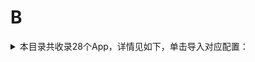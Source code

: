 # B
<details>
<summary>
本目录共收录28个App，详情见如下，单击导入对应配置：
</summary>

 自动导入功能依赖 [【神机模块】](https://raw.githubusercontent.com/zirawell/R-Store/main/Rule/Surge/Redirect/DivineEngine.sgmodule)
- [Blued](https://surge.app/install-module?url=https%3A%2F%2Fraw.githubusercontent.com%2Fzirawell%2FR-Store%2Fmain%2FRule%2FSurge%2FAdblock%2FApp%2FB%2FBlued%2Fblued.sgmodule)
- [Boss直聘](https://surge.app/install-module?url=https%3A%2F%2Fraw.githubusercontent.com%2Fzirawell%2FR-Store%2Fmain%2FRule%2FSurge%2FAdblock%2FApp%2FB%2FBoss%E7%9B%B4%E8%81%98%2Fboss.sgmodule)
- [不背单词](https://surge.app/install-module?url=https%3A%2F%2Fraw.githubusercontent.com%2Fzirawell%2FR-Store%2Fmain%2FRule%2FSurge%2FAdblock%2FApp%2FB%2F%E4%B8%8D%E8%83%8C%E5%8D%95%E8%AF%8D%2Fbeingfine.sgmodule)
- [北京银行](https://surge.app/install-module?url=https%3A%2F%2Fraw.githubusercontent.com%2Fzirawell%2FR-Store%2Fmain%2FRule%2FSurge%2FAdblock%2FApp%2FB%2F%E5%8C%97%E4%BA%AC%E9%93%B6%E8%A1%8C%2Fbankofbeijing.sgmodule)
- [半月谈](https://surge.app/install-module?url=https%3A%2F%2Fraw.githubusercontent.com%2Fzirawell%2FR-Store%2Fmain%2FRule%2FSurge%2FAdblock%2FApp%2FB%2F%E5%8D%8A%E6%9C%88%E8%B0%88%2Fbanyuetan.sgmodule)
- [哔哩哔哩](https://surge.app/install-module?url=https%3A%2F%2Fraw.githubusercontent.com%2Fzirawell%2FR-Store%2Fmain%2FRule%2FSurge%2FAdblock%2FApp%2FB%2F%E5%93%94%E5%93%A9%E5%93%94%E5%93%A9%2Fbilibili.sgmodule)
- [哔哩哔哩(国际版）](https://surge.app/install-module?url=https%3A%2F%2Fraw.githubusercontent.com%2Fzirawell%2FR-Store%2Fmain%2FRule%2FSurge%2FAdblock%2FApp%2FB%2F%E5%93%94%E5%93%A9%E5%93%94%E5%93%A9%28%E5%9B%BD%E9%99%85%E7%89%88%EF%BC%89%2Fbilibili-white.sgmodule)
- [哔哩哔哩漫画](https://surge.app/install-module?url=https%3A%2F%2Fraw.githubusercontent.com%2Fzirawell%2FR-Store%2Fmain%2FRule%2FSurge%2FAdblock%2FApp%2FB%2F%E5%93%94%E5%93%A9%E5%93%94%E5%93%A9%E6%BC%AB%E7%94%BB%2FbilibiliManga.sgmodule)
- [宝宝树](https://surge.app/install-module?url=https%3A%2F%2Fraw.githubusercontent.com%2Fzirawell%2FR-Store%2Fmain%2FRule%2FSurge%2FAdblock%2FApp%2FB%2F%E5%AE%9D%E5%AE%9D%E6%A0%91%2Fbabytree.sgmodule)
- [巴哈姆特動畫瘋](https://surge.app/install-module?url=https%3A%2F%2Fraw.githubusercontent.com%2Fzirawell%2FR-Store%2Fmain%2FRule%2FSurge%2FAdblock%2FApp%2FB%2F%E5%B7%B4%E5%93%88%E5%A7%86%E7%89%B9%E5%8B%95%E7%95%AB%E7%98%8B%2Fgamer.sgmodule)
- [巴士管家](https://surge.app/install-module?url=https%3A%2F%2Fraw.githubusercontent.com%2Fzirawell%2FR-Store%2Fmain%2FRule%2FSurge%2FAdblock%2FApp%2FB%2F%E5%B7%B4%E5%A3%AB%E7%AE%A1%E5%AE%B6%2Fchebada.sgmodule)
- [必胜客](https://surge.app/install-module?url=https%3A%2F%2Fraw.githubusercontent.com%2Fzirawell%2FR-Store%2Fmain%2FRule%2FSurge%2FAdblock%2FApp%2FB%2F%E5%BF%85%E8%83%9C%E5%AE%A2%2Fpizzahut.sgmodule)
- [本来生活](https://surge.app/install-module?url=https%3A%2F%2Fraw.githubusercontent.com%2Fzirawell%2FR-Store%2Fmain%2FRule%2FSurge%2FAdblock%2FApp%2FB%2F%E6%9C%AC%E6%9D%A5%E7%94%9F%E6%B4%BB%2Fbenlailife.sgmodule)
- [比亚迪](https://surge.app/install-module?url=https%3A%2F%2Fraw.githubusercontent.com%2Fzirawell%2FR-Store%2Fmain%2FRule%2FSurge%2FAdblock%2FApp%2FB%2F%E6%AF%94%E4%BA%9A%E8%BF%AA%2Fbyd.sgmodule)
- [比特球网盘](https://surge.app/install-module?url=https%3A%2F%2Fraw.githubusercontent.com%2Fzirawell%2FR-Store%2Fmain%2FRule%2FSurge%2FAdblock%2FApp%2FB%2F%E6%AF%94%E7%89%B9%E7%90%83%E7%BD%91%E7%9B%98%2Fbitqiu.sgmodule)
- [波点音乐](https://surge.app/install-module?url=https%3A%2F%2Fraw.githubusercontent.com%2Fzirawell%2FR-Store%2Fmain%2FRule%2FSurge%2FAdblock%2FApp%2FB%2F%E6%B3%A2%E7%82%B9%E9%9F%B3%E4%B9%90%2Fbodian.sgmodule)
- [百信银行](https://surge.app/install-module?url=https%3A%2F%2Fraw.githubusercontent.com%2Fzirawell%2FR-Store%2Fmain%2FRule%2FSurge%2FAdblock%2FApp%2FB%2F%E7%99%BE%E4%BF%A1%E9%93%B6%E8%A1%8C%2Faibank.sgmodule)
- [百度地图](https://surge.app/install-module?url=https%3A%2F%2Fraw.githubusercontent.com%2Fzirawell%2FR-Store%2Fmain%2FRule%2FSurge%2FAdblock%2FApp%2FB%2F%E7%99%BE%E5%BA%A6%E5%9C%B0%E5%9B%BE%2Fbaidumap.sgmodule)
- [百度文库](https://surge.app/install-module?url=https%3A%2F%2Fraw.githubusercontent.com%2Fzirawell%2FR-Store%2Fmain%2FRule%2FSurge%2FAdblock%2FApp%2FB%2F%E7%99%BE%E5%BA%A6%E6%96%87%E5%BA%93%2Fbaiduwk.sgmodule)
- [百度网盘](https://surge.app/install-module?url=https%3A%2F%2Fraw.githubusercontent.com%2Fzirawell%2FR-Store%2Fmain%2FRule%2FSurge%2FAdblock%2FApp%2FB%2F%E7%99%BE%E5%BA%A6%E7%BD%91%E7%9B%98%2Fbaidupan.sgmodule)
- [百度翻译](https://surge.app/install-module?url=https%3A%2F%2Fraw.githubusercontent.com%2Fzirawell%2FR-Store%2Fmain%2FRule%2FSurge%2FAdblock%2FApp%2FB%2F%E7%99%BE%E5%BA%A6%E7%BF%BB%E8%AF%91%2Fbaidutranslate.sgmodule)
- [百度贴吧](https://surge.app/install-module?url=https%3A%2F%2Fraw.githubusercontent.com%2Fzirawell%2FR-Store%2Fmain%2FRule%2FSurge%2FAdblock%2FApp%2FB%2F%E7%99%BE%E5%BA%A6%E8%B4%B4%E5%90%A7%2Fbaidutieba.sgmodule)
- [百度输入法](https://surge.app/install-module?url=https%3A%2F%2Fraw.githubusercontent.com%2Fzirawell%2FR-Store%2Fmain%2FRule%2FSurge%2FAdblock%2FApp%2FB%2F%E7%99%BE%E5%BA%A6%E8%BE%93%E5%85%A5%E6%B3%95%2Fbaiduinput.sgmodule)
- [百词斩](https://surge.app/install-module?url=https%3A%2F%2Fraw.githubusercontent.com%2Fzirawell%2FR-Store%2Fmain%2FRule%2FSurge%2FAdblock%2FApp%2FB%2F%E7%99%BE%E8%AF%8D%E6%96%A9%2Fbaicizhan.sgmodule)
- [缤纷生活](https://surge.app/install-module?url=https%3A%2F%2Fraw.githubusercontent.com%2Fzirawell%2FR-Store%2Fmain%2FRule%2FSurge%2FAdblock%2FApp%2FB%2F%E7%BC%A4%E7%BA%B7%E7%94%9F%E6%B4%BB%2Fbfsh.sgmodule)
- [菠萝包轻小说](https://surge.app/install-module?url=https%3A%2F%2Fraw.githubusercontent.com%2Fzirawell%2FR-Store%2Fmain%2FRule%2FSurge%2FAdblock%2FApp%2FB%2F%E8%8F%A0%E8%90%9D%E5%8C%85%E8%BD%BB%E5%B0%8F%E8%AF%B4%2Fsfacg.sgmodule)
- [薄荷健康](https://surge.app/install-module?url=https%3A%2F%2Fraw.githubusercontent.com%2Fzirawell%2FR-Store%2Fmain%2FRule%2FSurge%2FAdblock%2FApp%2FB%2F%E8%96%84%E8%8D%B7%E5%81%A5%E5%BA%B7%2Fboohee.sgmodule)
- [贝壳找房](https://surge.app/install-module?url=https%3A%2F%2Fraw.githubusercontent.com%2Fzirawell%2FR-Store%2Fmain%2FRule%2FSurge%2FAdblock%2FApp%2FB%2F%E8%B4%9D%E5%A3%B3%E6%89%BE%E6%88%BF%2Fke.sgmodule)

</details>